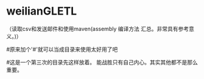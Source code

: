 # weilianGLETL
（读取csv和发送邮件和使用maven(assembly 编译方法 汇总。非常具有参考意义。)）

#原来加个'#'就可以当成目录来使用太好用了吧

#这是一个第三次的目录先这样放着。
能战胜只有自己内心。其实其他都不是那么重要。
